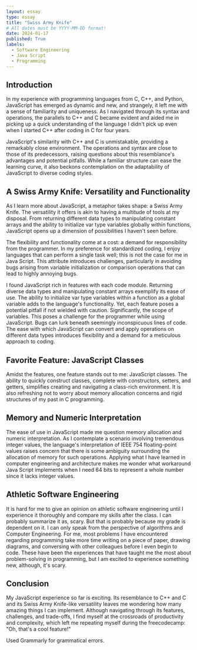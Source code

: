 ```yaml
---
layout: essay
type: essay
title: "Swiss Army Knife"
# All dates must be YYYY-MM-DD format!
date: 2024-01-17
published: True
labels:
  - Software Engineering
  - Java Script
  - Programming
---
```


## Introduction

In my experience with programming languages from C, C++, and Python, JavaScript has emerged as dynamic and new, and strangely, it left me with a sense of familiarity and uniqueness. As I navigated through its syntax and operations, the parallels to C++ and C became evident and aided me in picking up a quick understanding of the language I didn't pick up even when I started C++ after coding in C for four years.

JavaScript's similarity with C++ and C is unmistakable, providing a remarkably close environment. The operations and syntax are close to those of its predecessors, raising questions about this resemblance's advantages and potential pitfalls. While a familiar structure can ease the learning curve, it also beckons contemplation on the adaptability of JavaScript to diverse coding styles.

## A Swiss Army Knife: Versatility and Functionality

As I learn more about JavaScript, a metaphor takes shape: a Swiss Army Knife. The versatility it offers is akin to having a multitude of tools at my disposal. From returning different data types to manipulating constant arrays and the ability to initialize var type variables globally within functions, JavaScript opens up a dimension of possibilities I haven't seen before.

The flexibility and functionality come at a cost: a demand for responsibility from the programmer. In my preference for standardized coding, I enjoy languages that can perform a single task well; this is not the case for me in Java Script. This attribute introduces challenges, particularly in avoiding bugs arising from variable initialization or comparison operations that can lead to highly annoying bugs.

I found JavaScript rich in features with each code module. Returning diverse data types and manipulating constant arrays exemplify its ease of use. The ability to initialize var type variables within a function as a global variable adds to the language's functionality. Yet, each feature poses a potential pitfall if not wielded with caution. Significantly, the scope of variables. This poses a challenge for the programmer while using  JavaScript. Bugs can lurk beneath seemingly inconspicuous lines of code. The ease with which JavaScript can convert and apply operations on different data types introduces flexibility and a demand for a meticulous approach to coding.

## Favorite Feature: JavaScript Classes

Amidst the features, one feature stands out to me: JavaScript classes. The ability to quickly construct classes, complete with constructors, setters, and getters, simplifies creating and navigating a class-rich environment. It is also refreshing not to worry about memory allocation concerns and rigid structures of my past in C programming.

## Memory and Numeric Interpretation

The ease of use in JavaScript made me question memory allocation and numeric interpretation. As I contemplate a scenario involving tremendous integer values, the language's interpretation of IEEE 754 floating-point values raises concern that there is some ambiguity surrounding the allocation of memory for such operations. Applying what I have learned in computer engineering and architecture makes me wonder what workaround Java Script implements when I need 64 bits to represent a whole number since it lacks integer values.

## Athletic Software Engineering

It is hard for me to give an opinion on athletic software engineering until I experience it thoroughly and compare my skills after the class. I can probably summarize it as, scary. But that is probably because my grade is dependent on it. I can only speak from the perspective of algorithms and Computer Engineering. For me, most problems I have encountered regarding programming take more time writing on a piece of paper, drawing diagrams, and conversing with other colleagues before I even begin to code. These have been the experiences that have taught me the most about problem-solving in programming, but I am excited to experience something new, although, it's scary. 

## Conclusion

My JavaScript experience so far is exciting. Its resemblance to C++ and C and its Swiss Army Knife-like versatility leaves me wondering how many amazing things I can implement. Although navigating through its features, challenges, and trade-offs, I find myself at the crossroads of productivity and complexity, which left me repeating myself during the freecodecamp: "Oh, that's a cool feature!"

Used Grammarly for grammatical errors.
